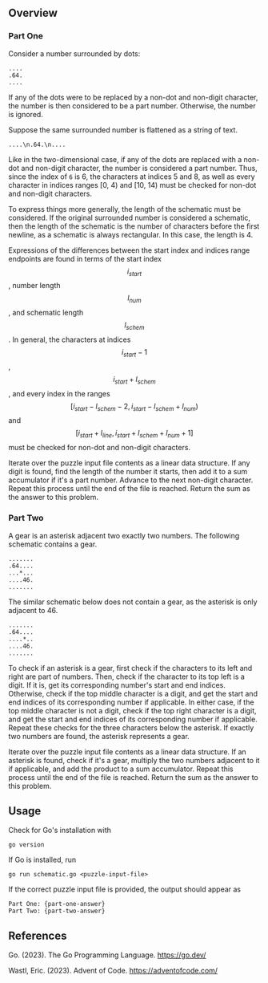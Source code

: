 ## Overview

### Part One

Consider a number surrounded by dots:

```
....
.64.
....
```

If any of the dots were to be replaced by a non-dot and non-digit character,
the number is then considered to be a part number.  Otherwise, the number is
ignored.

Suppose the same surrounded number is flattened as a string of text.

```
....\n.64.\n....
```

Like in the two-dimensional case, if any of the dots are replaced with a
non-dot and non-digit character, the number is considered a part number.
Thus, since the index of `6` is 6, the characters at indices 5 and 8, as
well as every character in indices ranges [0, 4) and [10, 14) must be checked
for non-dot and non-digit characters.

To express things more generally, the length of the schematic must be
considered.  If the original surrounded number is considered a schematic, then
the length of the schematic is the number of characters before the first
newline, as a schematic is always rectangular.  In this case, the length is 4.

Expressions of the differences between the start index and indices range
endpoints are found in terms of the start index $$i_{start}$$, number length
$$l_{num}$$, and schematic length $$l_{schem}$$.  In general, the characters at
indices $$i_{start} - 1$$, $$i_{start} + l_{schem}$$, and every index in
the ranges $$[i_{start} - l_{schem} - 2, i_{start} - l_{schem} + l_{num})$$ and
$$[i_{start} + l_{line}, i_{start} + l_{schem} + l_{num} + 1]$$ must be checked
for non-dot and non-digit characters.

Iterate over the puzzle input file contents as a linear data structure.  If any
digit is found, find the length of the number it starts, then add it to a sum
accumulator if it's a part number.  Advance to the next non-digit character.
Repeat this process until the end of the file is reached.  Return the sum as
the answer to this problem.

### Part Two

A gear is an asterisk adjacent two exactly two numbers.  The following
schematic contains a gear.

```
.......
.64....
...*...
....46.
.......
```

The similar schematic below does not contain a gear, as the asterisk is only
adjacent to 46.

```
.......
.64....
....*..
....46.
.......
```

To check if an asterisk is a gear, first check if the characters to its left
and right are part of numbers.  Then, check if the character to its top left
is a digit.  If it is, get its corresponding number's start and end indices.
Otherwise, check if the top middle character is a digit, and get the start
and end indices of its corresponding number if applicable.  In either case,
if the top middle character is not a digit, check if the top right character
is a digit, and get the start and end indices of its corresponding number
if applicable.  Repeat these checks for the three characters below the
asterisk.  If exactly two numbers are found, the asterisk represents a gear.

Iterate over the puzzle input file contents as a linear data structure.  If
an asterisk is found, check if it's a gear, multiply the two numbers adjacent
to it if applicable, and add the product to a sum accumulator.  Repeat this
process until the end of the file is reached.  Return the sum as the answer
to this problem.

## Usage

Check for Go's installation with

```
go version
```

If Go is installed, run

```
go run schematic.go <puzzle-input-file>
```

If the correct puzzle input file is provided, the output should appear as

```
Part One: {part-one-answer}
Part Two: {part-two-answer}
```


## References

Go.  (2023).  The Go Programming Language.
<https://go.dev/>

Wastl, Eric.  (2023).  Advent of Code.
<https://adventofcode.com/>

